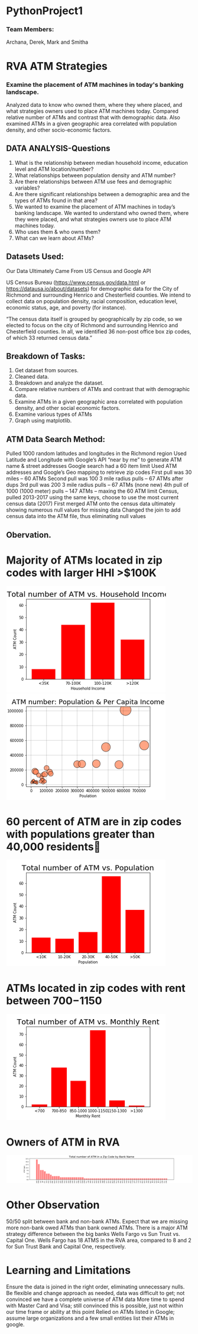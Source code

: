 # PythonProject1
### Team Members:
Archana, Derek, Mark and Smitha

# RVA ATM Strategies 
### Examine the placement of ATM machines in today's banking landscape. 
Analyzed data to know who owned them, where they where placed, and what strategies owners used to place ATM machines today. 
Compared relative number of ATMs and contrast that with demographic data. Also examined ATMs in a given geographic area correlated with population density, and other socio-economic factors.

## DATA ANALYSIS-Questions
1. What is the relationship between median household income, education level and ATM location/number?
2. What relationships between population density and ATM number?
3. Are there relationships between ATM use fees and demographic variables?
4. Are there significant relationships between a demographic area and the types of ATMs found in that area?
5. We wanted to examine the placement of ATM machines in today’s banking landscape.  We wanted to understand who owned them, where they were placed, and what strategies owners use to place ATM machines today.
6. Who uses them & who owns them?
7. What can we learn about ATMs?

## Datasets Used:
Our Data Ultimately Came From US Census and Google API

US Census Bureau (https://www.census.gov/data.html or https://datausa.io/about/datasets) for demographic data for the City of Richmond and surrounding Henrico and Chesterfield counties. We intend to collect data on population density, racial composition, education level, economic status, age, and poverty (for instance).

“The census data itself is grouped by geographically by zip code, so we elected to focus on the city of Richmond and surrounding Henrico and Chesterfield counties. In all, we identified 36 non-post office box zip codes, of which 33 returned census data.”

## Breakdown of Tasks:
1. Get dataset from sources.
2. Cleaned data.
3. Breakdown and analyze the dataset.
4. Compare relative numbers of ATMs and contrast that with demographic data. 
5. Examine ATMs in a given geographic area correlated with population density, and other social economic factors. 
6. Examine various types of ATMs
7. Graph using matplotlib.

## ATM Data Search Method:
Pulled 1000 random latitudes and longitudes in the Richmond region
Used Latitude and Longitude with Google’s API “near by me” to generate ATM name & street addresses
Google search had a 60 item limit
Used ATM addresses and Google’s Geo mapping to retrieve zip codes
First pull was 30 miles – 60 ATMs
Second pull was 100 3 mile radius pulls – 67 ATMs after dups
3rd pull was 200 3 mile radius pulls – 67 ATMs (none new)
4th pull of 1000 (1000 meter) pulls – 147 ATMs – maxing the 60 ATM limit
Census, pulled 2013-2017 using the same keys, choose to use the most current census data (2017)
First merged ATM onto the census data ultimately showing numerous null values for missing data
Changed the join to add census data into the ATM file, thus eliminating null values

## Obervation.

# Majority of ATMs located in zip codes with larger HHI >$100K
![GitHub Logo](/Bar_HHI_ATM.png)
![GitHub Logo](/Bubbles.png)
# 60 percent of ATM are in zip codes with populations greater than 40,000 residents
![GitHub Logo](/Bar_Population_ATM.png)
# ATMs located in zip codes with rent between $700-$1150
![GitHub Logo](/Bar_Rent_ATM.png)
# Owners of ATM in RVA
![GitHub Logo](/Bar_long_ATM.png)

# Other Observation
50/50 split between bank and non-bank ATMs.  Expect that we are missing more non-bank owed ATMs than bank owned ATMs.
There is a major ATM strategy difference between the big banks
Wells Fargo vs Sun Trust vs. Capital One.
Wells Fargo has 18 ATMS in the RVA area, compared to 8 and 2 for Sun Trust Bank and Capital One, respectively.

# Learning and Limitations
Ensure the data is joined in the right order, eliminating unnecessary nulls.
Be flexible and change approach as needed, data was difficult to get; not convinced we have a complete universe of ATM data
More time to spend with Master Card and Visa; still convinced this is possible, just not within our time frame or ability at this point
Relied on ATMs listed in Google;  assume large organizations and a few small entities list their ATMs in google. 

